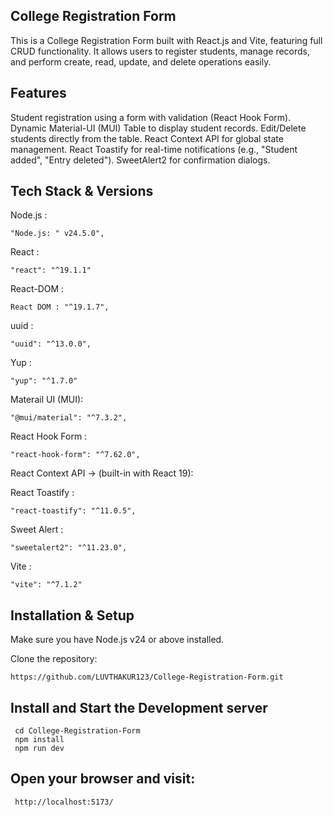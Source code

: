 ## College Registration Form

This is a College Registration Form built with React.js and Vite, featuring full CRUD functionality.
It allows users to register students, manage records, and perform create, read, update, and delete operations easily.

## Features

Student registration using a form with validation (React Hook Form).
Dynamic Material-UI (MUI) Table to display student records.
Edit/Delete students directly from the table.
React Context API for global state management.
React Toastify for real-time notifications (e.g., "Student added", "Entry deleted").
SweetAlert2 for confirmation dialogs.


 ## Tech Stack & Versions
  Node.js :

    "Node.js: " v24.5.0",

  React :
 
    "react": "^19.1.1"

 React-DOM :   

    React DOM : "^19.1.7",

  uuid :
         
    "uuid": "^13.0.0",

  Yup :
           
    "yup": "^1.7.0"
     
 Materail UI (MUI):     
  
    "@mui/material": "^7.3.2",
 React Hook Form :   

    "react-hook-form": "^7.62.0",

React Context API → (built-in with React 19):

React Toastify :
    
    "react-toastify": "^11.0.5",
Sweet Alert :

    "sweetalert2": "^11.23.0",

Vite :
       
    "vite": "^7.1.2"

## Installation & Setup

Make sure you have Node.js v24  or above installed.

Clone the repository: 

    https://github.com/LUVTHAKUR123/College-Registration-Form.git



## Install and Start the Development server

     cd College-Registration-Form
     npm install
     npm run dev

##  Open your browser and visit:

     http://localhost:5173/
